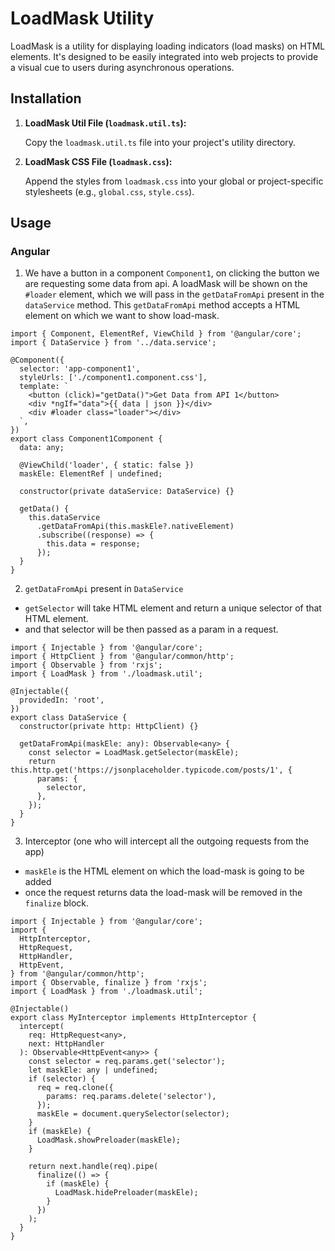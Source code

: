 # LoadMask Utility

LoadMask is a utility for displaying loading indicators (load masks) on HTML elements. It's designed to be easily integrated into web projects to provide a visual cue to users during asynchronous operations.

## Installation

1. **LoadMask Util File (`loadmask.util.ts`):**

   Copy the `loadmask.util.ts` file into your project's utility directory.

2. **LoadMask CSS File (`loadmask.css`):**

   Append the styles from `loadmask.css` into your global or project-specific stylesheets (e.g., `global.css`, `style.css`).

## Usage

### Angular
1. We have a button in a component `Component1`, on clicking the button we are requesting some data from api. A loadMask will be shown on the `#loader` element, which we will pass in the `getDataFromApi` present in the `dataService` method. This `getDataFromApi` method accepts a HTML element on which we want to show load-mask.
```
import { Component, ElementRef, ViewChild } from '@angular/core';
import { DataService } from '../data.service';

@Component({
  selector: 'app-component1',
  styleUrls: ['./component1.component.css'],
  template: `
    <button (click)="getData()">Get Data from API 1</button>
    <div *ngIf="data">{{ data | json }}</div>
    <div #loader class="loader"></div>
  `,
})
export class Component1Component {
  data: any;

  @ViewChild('loader', { static: false })
  maskEle: ElementRef | undefined;

  constructor(private dataService: DataService) {}

  getData() {
    this.dataService
      .getDataFromApi(this.maskEle?.nativeElement)
      .subscribe((response) => {
        this.data = response;
      });
  }
}

```
2. `getDataFromApi` present in `DataService`
- `getSelector` will take HTML element and return a unique selector of that HTML element.
- and that selector will be then passed as a param in a request.
```
import { Injectable } from '@angular/core';
import { HttpClient } from '@angular/common/http';
import { Observable } from 'rxjs';
import { LoadMask } from './loadmask.util';

@Injectable({
  providedIn: 'root',
})
export class DataService {
  constructor(private http: HttpClient) {}

  getDataFromApi(maskEle: any): Observable<any> {
    const selector = LoadMask.getSelector(maskEle);
    return this.http.get('https://jsonplaceholder.typicode.com/posts/1', {
      params: {
        selector,
      },
    });
  }
}
```

3. Interceptor (one who will intercept all the outgoing requests from the app)
- `maskEle` is the HTML element on which the load-mask is going to be added
- once the request returns data the load-mask will be removed in the `finalize` block.
```
import { Injectable } from '@angular/core';
import {
  HttpInterceptor,
  HttpRequest,
  HttpHandler,
  HttpEvent,
} from '@angular/common/http';
import { Observable, finalize } from 'rxjs';
import { LoadMask } from './loadmask.util';

@Injectable()
export class MyInterceptor implements HttpInterceptor {
  intercept(
    req: HttpRequest<any>,
    next: HttpHandler
  ): Observable<HttpEvent<any>> {
    const selector = req.params.get('selector');
    let maskEle: any | undefined;
    if (selector) {
      req = req.clone({
        params: req.params.delete('selector'),
      });
      maskEle = document.querySelector(selector);
    }
    if (maskEle) {
      LoadMask.showPreloader(maskEle);
    }

    return next.handle(req).pipe(
      finalize(() => {
        if (maskEle) {
          LoadMask.hidePreloader(maskEle);
        }
      })
    );
  }
}
```

